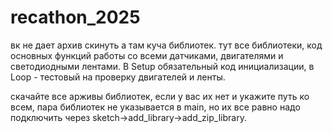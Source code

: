 # recathon_2025
вк не дает архив скинуть а там куча библиотек.
тут все библиотеки, код основных функций работы со всеми датчиками, двигателями и светодиодными лентами. 
В Setup обязательный код инициализации, в Loop - тестовый на проверку двигателей и ленты.

скачайте все арживы библиотек, если у вас их нет и укажите путь ко всем, пара библиотек не указывается в main, но их все равно надо подключить через sketch->add_library->add_zip_library.
